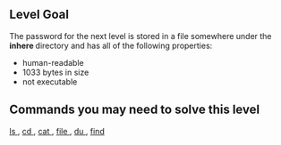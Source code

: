 <div id="content">
 <div id="title">
 </div>
 <script>
  renderLevelTitle("bandit", 6);
 </script>
 <!--
    &lt;div id=&#34;please-read-the-rules&#34;&gt;Please read and accept the &lt;a href=&#34;/rules/&#34;&gt;Rules!&lt;/a&gt;&lt;/div&gt;
    -->
 <h2 id="level-goal">
  Level Goal
 </h2>
 <p>
  The password for the next level is stored in a file somewhere under
the
  <strong>
   inhere
  </strong>
  directory and has all of the following properties:
 </p>
 <ul>
  <li>
   human-readable
  </li>
  <li>
   1033 bytes in size
  </li>
  <li>
   not executable
  </li>
 </ul>
 <h2 id="commands-you-may-need-to-solve-this-level">
  Commands you may need to solve this level
 </h2>
 <p>
  <a href="https://manpages.ubuntu.com/manpages/noble/man1/ls.1.html">
   ls
  </a>
  ,
  <a href="https://manpages.ubuntu.com/manpages/noble/man1/cd.1posix.html">
   cd
  </a>
  ,
  <a href="https://manpages.ubuntu.com/manpages/noble/man1/cat.1.html">
   cat
  </a>
  ,
  <a href="https://manpages.ubuntu.com/manpages/noble/man1/file.1.html">
   file
  </a>
  ,
  <a href="https://manpages.ubuntu.com/manpages/noble/man1/du.1.html">
   du
  </a>
  ,
  <a href="https://manpages.ubuntu.com/manpages/noble/man1/find.1.html">
   find
  </a>
 </p>
</div>
